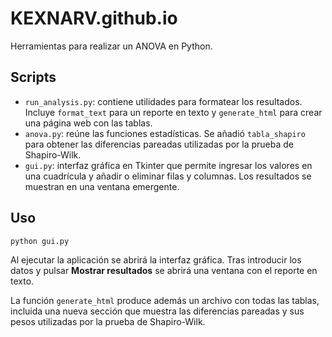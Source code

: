 # KEXNARV.github.io

Herramientas para realizar un ANOVA en Python.

## Scripts

- `run_analysis.py`: contiene utilidades para formatear los resultados. Incluye `format_text` para un reporte en texto y `generate_html` para crear una página web con las tablas.
- `anova.py`: reúne las funciones estadísticas. Se añadió `tabla_shapiro` para obtener las diferencias pareadas utilizadas por la prueba de Shapiro-Wilk.
- `gui.py`: interfaz gráfica en Tkinter que permite ingresar los valores en una cuadrícula y añadir o eliminar filas y columnas. Los resultados se muestran en una ventana emergente.

## Uso

```bash
python gui.py
```

Al ejecutar la aplicación se abrirá la interfaz gráfica. Tras introducir los datos y pulsar **Mostrar resultados** se abrirá una ventana con el reporte en texto.

La función `generate_html` produce además un archivo con todas las tablas, incluida una nueva sección que muestra las diferencias pareadas y sus pesos utilizadas por la prueba de Shapiro-Wilk.
